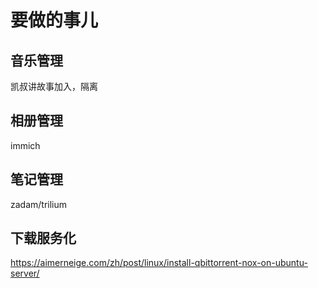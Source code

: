 # 要做的事儿

## 音乐管理

凯叔讲故事加入，隔离

## 相册管理 
immich


## 笔记管理
zadam/trilium

## 下载服务化
https://aimerneige.com/zh/post/linux/install-qbittorrent-nox-on-ubuntu-server/
